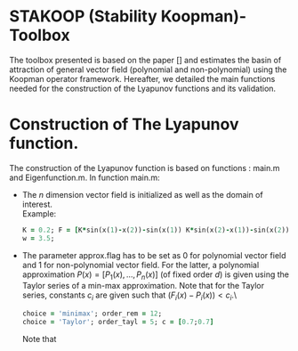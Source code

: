 # STAKOOP (Stability Koopman)-Toolbox
The toolbox presented is based on the paper [] and estimates the basin of attraction of general vector field (polynomial and non-polynomial) using the Koopman operator framework. Hereafter, we detailed the main functions needed for the construction of the Lyapunov functions and its validation. 

# Construction of The Lyapunov function. 
The construction of the Lyapunov function is based on functions : main.m and Eigenfunction.m. In function main.m: 
- The $n$ dimension vector field is initialized as well as the domain of interest.\
  Example:  
  ```ruby
  K = 0.2; F = [K*sin(x(1)-x(2))-sin(x(1)) K*sin(x(2)-x(1))-sin(x(2))];
  w = 3.5;
  ```
- The parameter approx.flag has to be set as 0 for polynomial vector field and 1 for non-polynomial vector field. For the latter, a polynomial approximation $P(x) = [P_1(x),...,P_n(x)]$ (of fixed order $d$) is given using the Taylor series of a min-max approximation. Note that for the Taylor series, constants $c_i$ are given such that $(F_i(x)-P_i(x))<c_i$.\ 
  ```ruby
  choice = 'minimax'; order_rem = 12; 
  choice = 'Taylor'; order_tayl = 5; c = [0.7;0.7]
  ```
  Note that 

